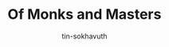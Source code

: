 ---
title: Of Monks and Masters
categories: ['Chinese']
thumb: 'https://img.youtube.com/vi/WTUeDAXr98A/maxresdefault.jpg'
pudate: 2024-06-06T01:05:39
videos: 2024-06-06-01-04-31
author: tin-sokhavuth
---